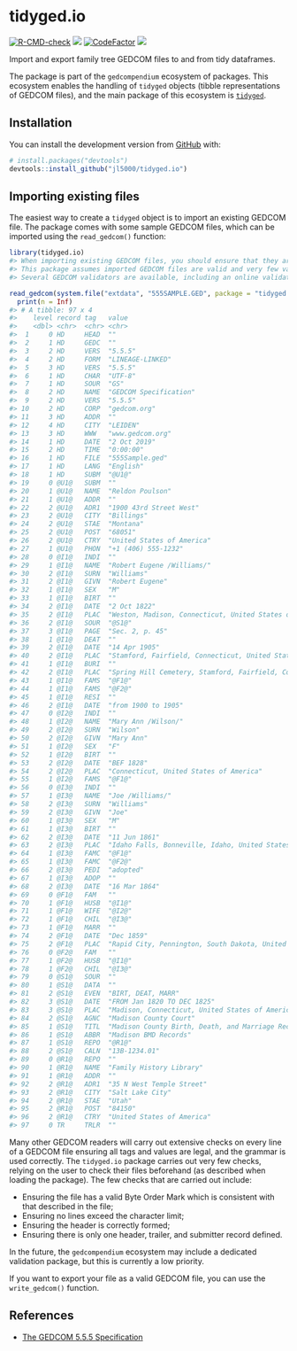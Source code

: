 
<!-- README.md is generated from README.Rmd. Please edit that file -->

# tidyged.io

<!-- badges: start -->

[![R-CMD-check](https://github.com/jl5000/tidyged.io/workflows/R-CMD-check/badge.svg)](https://github.com/jl5000/tidyged.io/actions)
[![](https://codecov.io/gh/jl5000/tidyged.io/branch/main/graph/badge.svg)](https://codecov.io/gh/jl5000/tidyged.io)
[![CodeFactor](https://www.codefactor.io/repository/github/jl5000/tidyged.io/badge)](https://www.codefactor.io/repository/github/jl5000/tidyged.io)
[![](https://img.shields.io/badge/lifecycle-maturing-blue.svg)](https://www.tidyverse.org/lifecycle/#maturing)
<!-- badges: end -->

Import and export family tree GEDCOM files to and from tidy dataframes.

The package is part of the `gedcompendium` ecosystem of packages. This
ecosystem enables the handling of `tidyged` objects (tibble
representations of GEDCOM files), and the main package of this ecosystem
is [`tidyged`](https://jl5000.github.io/tidyged/).

## Installation

You can install the development version from
[GitHub](https://github.com/) with:

``` r
# install.packages("devtools")
devtools::install_github("jl5000/tidyged.io")
```

## Importing existing files

The easiest way to create a `tidyged` object is to import an existing
GEDCOM file. The package comes with some sample GEDCOM files, which can
be imported using the `read_gedcom()` function:

``` r
library(tidyged.io)
#> When importing existing GEDCOM files, you should ensure that they are error free.
#> This package assumes imported GEDCOM files are valid and very few validation checks are carried out.
#> Several GEDCOM validators are available, including an online validator at http://ged-inline.elasticbeanstalk.com/

read_gedcom(system.file("extdata", "555SAMPLE.GED", package = "tidyged.io")) %>% 
  print(n = Inf)
#> # A tibble: 97 x 4
#>    level record tag   value                                                     
#>    <dbl> <chr>  <chr> <chr>                                                     
#>  1     0 HD     HEAD  ""                                                        
#>  2     1 HD     GEDC  ""                                                        
#>  3     2 HD     VERS  "5.5.5"                                                   
#>  4     2 HD     FORM  "LINEAGE-LINKED"                                          
#>  5     3 HD     VERS  "5.5.5"                                                   
#>  6     1 HD     CHAR  "UTF-8"                                                   
#>  7     1 HD     SOUR  "GS"                                                      
#>  8     2 HD     NAME  "GEDCOM Specification"                                    
#>  9     2 HD     VERS  "5.5.5"                                                   
#> 10     2 HD     CORP  "gedcom.org"                                              
#> 11     3 HD     ADDR  ""                                                        
#> 12     4 HD     CITY  "LEIDEN"                                                  
#> 13     3 HD     WWW   "www.gedcom.org"                                          
#> 14     1 HD     DATE  "2 Oct 2019"                                              
#> 15     2 HD     TIME  "0:00:00"                                                 
#> 16     1 HD     FILE  "555Sample.ged"                                           
#> 17     1 HD     LANG  "English"                                                 
#> 18     1 HD     SUBM  "@U1@"                                                    
#> 19     0 @U1@   SUBM  ""                                                        
#> 20     1 @U1@   NAME  "Reldon Poulson"                                          
#> 21     1 @U1@   ADDR  ""                                                        
#> 22     2 @U1@   ADR1  "1900 43rd Street West"                                   
#> 23     2 @U1@   CITY  "Billings"                                                
#> 24     2 @U1@   STAE  "Montana"                                                 
#> 25     2 @U1@   POST  "68051"                                                   
#> 26     2 @U1@   CTRY  "United States of America"                                
#> 27     1 @U1@   PHON  "+1 (406) 555-1232"                                       
#> 28     0 @I1@   INDI  ""                                                        
#> 29     1 @I1@   NAME  "Robert Eugene /Williams/"                                
#> 30     2 @I1@   SURN  "Williams"                                                
#> 31     2 @I1@   GIVN  "Robert Eugene"                                           
#> 32     1 @I1@   SEX   "M"                                                       
#> 33     1 @I1@   BIRT  ""                                                        
#> 34     2 @I1@   DATE  "2 Oct 1822"                                              
#> 35     2 @I1@   PLAC  "Weston, Madison, Connecticut, United States of America"  
#> 36     2 @I1@   SOUR  "@S1@"                                                    
#> 37     3 @I1@   PAGE  "Sec. 2, p. 45"                                           
#> 38     1 @I1@   DEAT  ""                                                        
#> 39     2 @I1@   DATE  "14 Apr 1905"                                             
#> 40     2 @I1@   PLAC  "Stamford, Fairfield, Connecticut, United States of Ameri…
#> 41     1 @I1@   BURI  ""                                                        
#> 42     2 @I1@   PLAC  "Spring Hill Cemetery, Stamford, Fairfield, Connecticut, …
#> 43     1 @I1@   FAMS  "@F1@"                                                    
#> 44     1 @I1@   FAMS  "@F2@"                                                    
#> 45     1 @I1@   RESI  ""                                                        
#> 46     2 @I1@   DATE  "from 1900 to 1905"                                       
#> 47     0 @I2@   INDI  ""                                                        
#> 48     1 @I2@   NAME  "Mary Ann /Wilson/"                                       
#> 49     2 @I2@   SURN  "Wilson"                                                  
#> 50     2 @I2@   GIVN  "Mary Ann"                                                
#> 51     1 @I2@   SEX   "F"                                                       
#> 52     1 @I2@   BIRT  ""                                                        
#> 53     2 @I2@   DATE  "BEF 1828"                                                
#> 54     2 @I2@   PLAC  "Connecticut, United States of America"                   
#> 55     1 @I2@   FAMS  "@F1@"                                                    
#> 56     0 @I3@   INDI  ""                                                        
#> 57     1 @I3@   NAME  "Joe /Williams/"                                          
#> 58     2 @I3@   SURN  "Williams"                                                
#> 59     2 @I3@   GIVN  "Joe"                                                     
#> 60     1 @I3@   SEX   "M"                                                       
#> 61     1 @I3@   BIRT  ""                                                        
#> 62     2 @I3@   DATE  "11 Jun 1861"                                             
#> 63     2 @I3@   PLAC  "Idaho Falls, Bonneville, Idaho, United States of America"
#> 64     1 @I3@   FAMC  "@F1@"                                                    
#> 65     1 @I3@   FAMC  "@F2@"                                                    
#> 66     2 @I3@   PEDI  "adopted"                                                 
#> 67     1 @I3@   ADOP  ""                                                        
#> 68     2 @I3@   DATE  "16 Mar 1864"                                             
#> 69     0 @F1@   FAM   ""                                                        
#> 70     1 @F1@   HUSB  "@I1@"                                                    
#> 71     1 @F1@   WIFE  "@I2@"                                                    
#> 72     1 @F1@   CHIL  "@I3@"                                                    
#> 73     1 @F1@   MARR  ""                                                        
#> 74     2 @F1@   DATE  "Dec 1859"                                                
#> 75     2 @F1@   PLAC  "Rapid City, Pennington, South Dakota, United States of A…
#> 76     0 @F2@   FAM   ""                                                        
#> 77     1 @F2@   HUSB  "@I1@"                                                    
#> 78     1 @F2@   CHIL  "@I3@"                                                    
#> 79     0 @S1@   SOUR  ""                                                        
#> 80     1 @S1@   DATA  ""                                                        
#> 81     2 @S1@   EVEN  "BIRT, DEAT, MARR"                                        
#> 82     3 @S1@   DATE  "FROM Jan 1820 TO DEC 1825"                               
#> 83     3 @S1@   PLAC  "Madison, Connecticut, United States of America"          
#> 84     2 @S1@   AGNC  "Madison County Court"                                    
#> 85     1 @S1@   TITL  "Madison County Birth, Death, and Marriage Records"       
#> 86     1 @S1@   ABBR  "Madison BMD Records"                                     
#> 87     1 @S1@   REPO  "@R1@"                                                    
#> 88     2 @S1@   CALN  "13B-1234.01"                                             
#> 89     0 @R1@   REPO  ""                                                        
#> 90     1 @R1@   NAME  "Family History Library"                                  
#> 91     1 @R1@   ADDR  ""                                                        
#> 92     2 @R1@   ADR1  "35 N West Temple Street"                                 
#> 93     2 @R1@   CITY  "Salt Lake City"                                          
#> 94     2 @R1@   STAE  "Utah"                                                    
#> 95     2 @R1@   POST  "84150"                                                   
#> 96     2 @R1@   CTRY  "United States of America"                                
#> 97     0 TR     TRLR  ""
```

Many other GEDCOM readers will carry out extensive checks on every line
of a GEDCOM file ensuring all tags and values are legal, and the grammar
is used correctly. The `tidyged.io` package carries out very few checks,
relying on the user to check their files beforehand (as described when
loading the package). The few checks that are carried out include:

  - Ensuring the file has a valid Byte Order Mark which is consistent
    with that described in the file;
  - Ensuring no lines exceed the character limit;
  - Ensuring the header is correctly formed;
  - Ensuring there is only one header, trailer, and submitter record
    defined.

In the future, the `gedcompendium` ecosystem may include a dedicated
validation package, but this is currently a low priority.

If you want to export your file as a valid GEDCOM file, you can use the
`write_gedcom()` function.

## References

  - [The GEDCOM 5.5.5 Specification](https://www.gedcom.org/gedcom.html)
